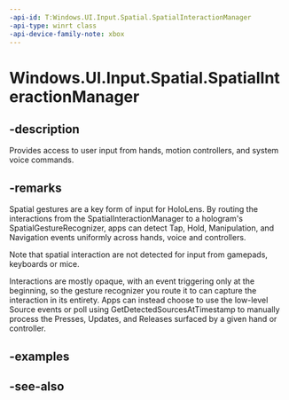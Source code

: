 ```yaml
---
-api-id: T:Windows.UI.Input.Spatial.SpatialInteractionManager
-api-type: winrt class
-api-device-family-note: xbox
---
```


<!-- Class syntax.
public class SpatialInteractionManager : Windows.UI.Input.Spatial.ISpatialInteractionManager
-->

# Windows.UI.Input.Spatial.SpatialInteractionManager

## -description
Provides access to user input from hands, motion controllers, and system voice commands.

## -remarks
Spatial gestures are a key form of input for HoloLens. By routing the interactions from the SpatialInteractionManager to a hologram's SpatialGestureRecognizer, apps can detect Tap, Hold, Manipulation, and Navigation events uniformly across hands, voice and controllers.

Note that spatial interaction are not detected for input from gamepads, keyboards or mice.

Interactions are mostly opaque, with an event triggering only at the beginning, so the gesture recognizer you route it to can capture the interaction in its entirety. Apps can instead choose to use the low-level Source events or poll using GetDetectedSourcesAtTimestamp to manually process the Presses, Updates, and Releases surfaced by a given hand or controller.

## -examples

## -see-also
